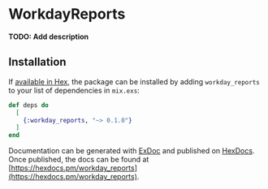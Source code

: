 # WorkdayReports

**TODO: Add description**

## Installation

If [available in Hex](https://hex.pm/docs/publish), the package can be installed
by adding `workday_reports` to your list of dependencies in `mix.exs`:

```elixir
def deps do
  [
    {:workday_reports, "~> 0.1.0"}
  ]
end
```

Documentation can be generated with [ExDoc](https://github.com/elixir-lang/ex_doc)
and published on [HexDocs](https://hexdocs.pm). Once published, the docs can
be found at [https://hexdocs.pm/workday_reports](https://hexdocs.pm/workday_reports).


